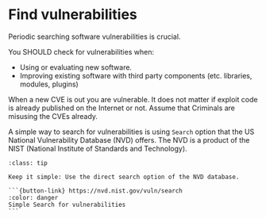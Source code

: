 # Find vulnerabilities 

Periodic searching software vulnerabilities is crucial. 

You SHOULD check for vulnerabilities when:
* Using or evaluating new software.
* Improving existing software with third party components (etc. libraries, modules, plugins)

When a new CVE is out you are vulnerable. It does not matter if exploit code is already published on the Internet or not. Assume that Criminals are misusing the CVEs already.

A simple way to search for vulnerabilities is using `Search` option that the US National Vulnerability Database (NVD) offers. The NVD is a product of the NIST (National Institute of Standards and Technology).




````{admonition} Simple Vulnerabilities Search
:class: tip

Keep it simple: Use the direct search option of the NVD database.

```{button-link} https://nvd.nist.gov/vuln/search
:color: danger
Simple Search for vulnerabilities
```

````

